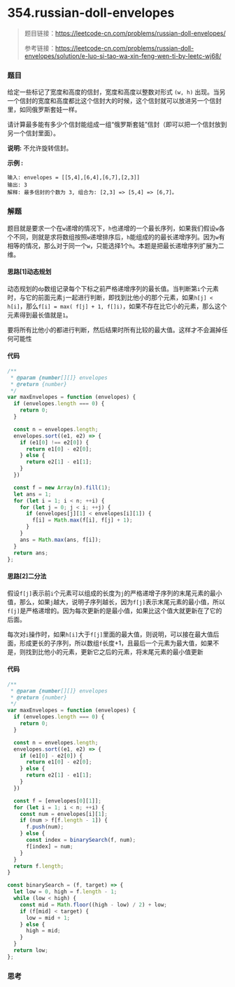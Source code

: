 # 354.russian-doll-envelopes

> 题目链接：https://leetcode-cn.com/problems/russian-doll-envelopes/
>
> 参考链接：https://leetcode-cn.com/problems/russian-doll-envelopes/solution/e-luo-si-tao-wa-xin-feng-wen-ti-by-leetc-wj68/

### 题目

给定一些标记了宽度和高度的信封，宽度和高度以整数对形式 `(w, h)` 出现。当另一个信封的宽度和高度都比这个信封大的时候，这个信封就可以放进另一个信封里，如同俄罗斯套娃一样。

请计算最多能有多少个信封能组成一组“俄罗斯套娃”信封（即可以把一个信封放到另一个信封里面）。

**说明:**
不允许旋转信封。

**示例 :**

```
输入: envelopes = [[5,4],[6,4],[6,7],[2,3]]
输出: 3 
解释: 最多信封的个数为 3, 组合为: [2,3] => [5,4] => [6,7]。
```



### 解题

题目就是要求一个在`w`递增的情况下，`h`也递增的一个最长序列，如果我们假设`w`各个不同，则就是求将数组按照`w`递增排序后，`h`能组成的的最长递增序列。因为`w`有相等的情况，那么对于同一个`w`，只能选择1个`h`。本题是把最长递增序列扩展为二维。

#### 思路[1]动态规划

动态规划的`dp`数组记录每个下标之前严格递增序列的最长值。当判断第`i`个元素时，与它的前面元素`j`一起进行判断，即找到比他小的那个元素，如果`h[j] < h[i]`，那么`f[i] = max( f[j] + 1, f[]i)`，如果不存在比它小的元素，那么这个元素得到最长值就是`1`。

要将所有比他小的都进行判断，然后结果时所有比较的最大值。这样才不会漏掉任何可能性

#### 代码

```javascript
/**
 * @param {number[][]} envelopes
 * @return {number}
 */
var maxEnvelopes = function (envelopes) {
  if (envelopes.length === 0) {
    return 0;
  }

  const n = envelopes.length;
  envelopes.sort((e1, e2) => {
    if (e1[0] !== e2[0]) {
      return e1[0] - e2[0];
    } else {
      return e2[1] - e1[1];
    }
  })

  const f = new Array(n).fill(1);
  let ans = 1;
  for (let i = 1; i < n; ++i) {
    for (let j = 0; j < i; ++j) {
      if (envelopes[j][1] < envelopes[i][1]) {
        f[i] = Math.max(f[i], f[j] + 1);
      }
    }
    ans = Math.max(ans, f[i]);
  }
  return ans;
};
```

#### 思路[2]二分法

假设`f[j]`表示前`i`个元素可以组成的长度为`j`的严格递增子序列的末尾元素的最小值，那么，如果`j`越大，说明子序列越长，因为`f[j]`表示末尾元素的最小值，所以`f[j]`是严格递增的。因为每次更新的是最小值，如果比这个值大就更新在了它的后面。

每次对`i`操作时，如果`h[i]`大于`f[j]`里面的最大值，则说明，可以接在最大值后面，形成更长的子序列，所以数组`f`长度+1，且最后一个元素为最大值，如果不是，则找到比他小的元素，更新它之后的元素，将末尾元素的最小值更新

#### 代码

```javascript
/**
 * @param {number[][]} envelopes
 * @return {number}
 */
var maxEnvelopes = function (envelopes) {
  if (envelopes.length === 0) {
    return 0;
  }

  const n = envelopes.length;
  envelopes.sort((e1, e2) => {
    if (e1[0] - e2[0]) {
      return e1[0] - e2[0];
    } else {
      return e2[1] - e1[1];
    }
  })

  const f = [envelopes[0][1]];
  for (let i = 1; i < n; ++i) {
    const num = envelopes[i][1];
    if (num > f[f.length - 1]) {
      f.push(num);
    } else {
      const index = binarySearch(f, num);
      f[index] = num;
    }
  }
  return f.length;
}

const binarySearch = (f, target) => {
  let low = 0, high = f.length - 1;
  while (low < high) {
    const mid = Math.floor((high - low) / 2) + low;
    if (f[mid] < target) {
      low = mid + 1;
    } else {
      high = mid;
    }
  }
  return low;
};
```



### 思考